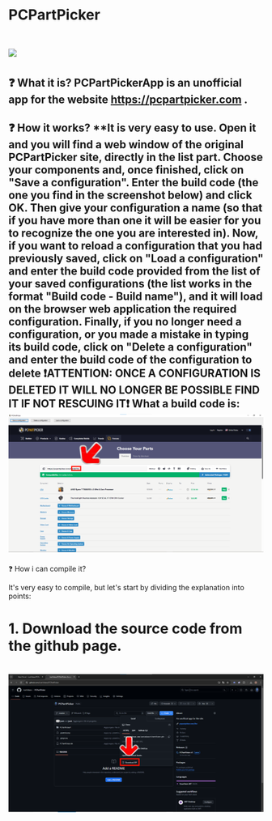 # PCPartPicker
# ![](https://pcpartpicker.com/static/forever/img/default-avatar.png)
❓ What it is?
**PCPartPickerApp is an unofficial app for the website https://pcpartpicker.com .**
--
❓ How it works?
**It is very easy to use. Open it and you will find a web window of the original PCPartPicker site, directly in the list part. Choose your components and, once finished, click on "Save a configuration". Enter the build code (the one you find in the screenshot below) and click OK. Then give your configuration a name (so that if you have more than one it will be easier for you to recognize the one you are interested in). Now, if you want to reload a configuration that you had previously saved, click on "Load a configuration" and enter the build code provided from the list of your saved configurations (the list works in the format "Build code - Build name"), and it will load on the browser web application the required configuration. Finally, if you no longer need a configuration, or you made a mistake in typing its build code, click on "Delete a configuration" and enter the build code of the configuration to delete ❗ATTENTION: ONCE A CONFIGURATION IS DELETED IT WILL NO LONGER BE POSSIBLE FIND IT IF NOT RESCUING IT❗
What a build code is:
![](readme_images/buildcode.png)
--
❓ How i can compile it?

It's very easy to compile, but let's start by dividing the explanation into points:

# 1. Download the source code from the github page.
# ![](readme_images/githubsource.png)
